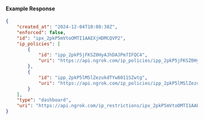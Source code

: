 <!-- Code generated for API Clients. DO NOT EDIT. -->

#### Example Response

```json
{
	"created_at": "2024-12-04T10:08:38Z",
	"enforced": false,
	"id": "ipx_2pkP5mVtoOMTI1AAEXjHDMCQVP2",
	"ip_policies": [
		{
			"id": "ipp_2pkP5jFKSZ0HyAJhDAJPm7IFQC4",
			"uri": "https://api.ngrok.com/ip_policies/ipp_2pkP5jFKSZ0HyAJhDAJPm7IFQC4"
		},
		{
			"id": "ipp_2pkP5lMSlZezukdTYw8011SZwtg",
			"uri": "https://api.ngrok.com/ip_policies/ipp_2pkP5lMSlZezukdTYw8011SZwtg"
		}
	],
	"type": "dashboard",
	"uri": "https://api.ngrok.com/ip_restrictions/ipx_2pkP5mVtoOMTI1AAEXjHDMCQVP2"
}
```
